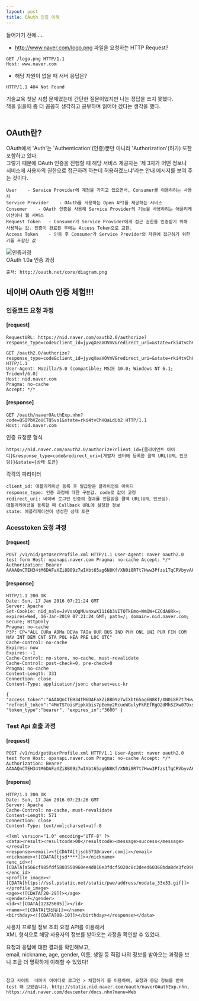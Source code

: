 ```yaml
---
layout: post
title: OAuth 인증 이해
---
```


들어가기 전에.....
* http://www.naver.com/logo.png 파일을 요청하는 HTTP Request?

```
GET /logo.png HTTP/1.1
Host: www.naver.com
```

* 해당 자원이 없을 때 서버 응답은?

```
HTTP/1.1 404 Not Found
```

기술교육 첫날 시험 문제였는데 간단한 질문이였지만 나는 정답을 쓰지 못했다. <br/> 
책을 읽을때 좀 더 꼼꼼히 생각하고 공부하며 읽어야 겠다는 생각을 했다.  <br/><br/>

## OAuth란? 
OAuth에서 'Auth'는 'Authentication'(인증)뿐만 아니라 'Authorization'(허가) 또한 포함하고 있다. <br/>
그렇기 때문에 OAuth 인증을 진행할 때 해당 서비스 제공자는 '제 3자가 어떤 정보나 서비스에 사용자의 권한으로 접근하려 하는데
허용하겠느냐'라는 안내 메시지를 보여 주는 것이다. <br/>
```
User	- Service Provider에 계정을 가지고 있으면서, Consumer를 이용하려는 사용자
Service Provider	- OAuth를 사용하는 Open API를 제공하는 서비스 
Consumer	- OAuth 인증을 사용해 Service Provider의 기능을 사용하려는 애플리케이션이나 웹 서비스 
Request Token	- Consumer가 Service Provider에게 접근 권한을 인증받기 위해 사용하는 값. 인증이 완료된 후에는 Access Token으로 교환.
Access Token	- 인증 후 Consumer가 Service Provider의 자원에 접근하기 위한 키를 포함한 값
```

![인증과정](http://d2.naver.com/content/images/2015/06/helloworld-24942-3.png) <br/>
OAuth 1.0a 인증 과정 <br/>

``출처: http://oauth.net/core/diagram.png``

## 네이버 OAuth 인증 체험!!!

### 인증코드 요청 과정
#### [request]
```
RequestURL: https://nid.naver.com/oauth2.0/authorize?response_type=code&client_id=jyvqXeaVOVmV&redirect_uri=&state=rki4tvChHQaLdUb2

GET /oauth2.0/authorize?response_type=code&client_id=jyvqXeaVOVmV&redirect_uri=&state=rki4tvChHQaLdUb2 HTTP/1.1
User-Agent: Mozilla/5.0 (compatible; MSIE 10.0; Windows NT 6.1; Trident/6.0)
Host: nid.naver.com
Pragma: no-cache
Accept: */*
```
#### [response]
```
GET /oauth/naverOAuthExp.nhn?code=QSIPbVZoUCTQ5vs1&state=rki4tvChHQaLdUb2 HTTP/1.1
Host: nid.naver.com
```

인증 요청문 형식
```
https://nid.naver.com/oauth2.0/authorize?client_id={클라이언트 아이디}&response_type=code&redirect_uri={개발자 센터에 등록한 콜백 URL(URL 인코딩)}&state={상태 토큰}
```
각각의 파라미터
```
client_id: 애플리케이션 등록 후 발급받은 클라이언트 아이디
response_type: 인증 과정에 대한 구분값. code로 값이 고정
redirect_uri: 네이버 로그인 인증의 결과를 전달받을 콜백 URL(URL 인코딩).
애플리케이션을 등록할 때 Callback URL에 설정한 정보
state: 애플리케이션이 생성한 상태 토큰
```

### Acesstoken 요청 과정
#### [request]
```
POST /v1/nid/getUserProfile.xml HTTP/1.1 User-Agent: naver oauth2.0 test form Host: opanapi.naver.com Pragma: no-cache Accept: */* Authorization: Bearer AAAAQnCTEH34tM6DAFaXZi8B09z7wIXbt65ag6N8Kf/XN0i8R7t7Hww3Pfzs1TqCRVbyvAKPXUYeg
```
#### [response]
```
HTTP/1.1 200 OK
Date: Sun, 17 Jan 2016 07:21:24 GMT
Server: Apache
Set-Cookie: nid_nalx=JvVssOgMUvnxwXI1i6b3VITOTkEmo+WmQW+CZCdA8Rk=; expires=Wed, 16-Jan-2019 07:21:24 GMT; path=/; domain=.nid.naver.com; Secure; HttpOnly
Pragma: no-cache
P3P: CP="ALL CURa ADMa DEVa TAIa OUR BUS IND PHY ONL UNI PUR FIN COM NAV INT DEM CNT STA POL HEA PRE LOC OTC"
Cache-control: no-cache
Expires: now
Expires: -1
Cache-Control: no-store, no-cache, must-revalidate
Cache-Control: post-check=0, pre-check=0
Pragma: no-cache
Content-Length: 331
Connection: close
Content-Type: application/json; charset=euc-kr

{ "access_token":"AAAAQnCTEH34tM6DAFaXZi8B09z7wIXbt65ag6N8Kf/XN0i8R7t7Hww3Pfzs1TqCRVbyvAKPXUYegE3Pj05Q6h3HpETUbDrba6iUeC4vb4toGGGO", "refresh_token":"4MmTSToisPipkVbis7pEemy2RcueWGulyFkREfRgO2dMhSZXw07DxsEMBj1conY7rbbiiyMUDv2d4VeQkrgTU7Ex7BINq3ImKiitPg64kPuLglzkQrWaafddvTt8elipYnSW74", "token_type":"bearer", "expires_in":"3600" }
```

### Test Api 호출 과정

#### [request]
```
POST /v1/nid/getUserProfile.xml HTTP/1.1 User-Agent: naver oauth2.0 test form Host: opanapi.naver.com Pragma: no-cache Accept: */* Authorization: Bearer AAAAQnCTEH34tM6DAFaXZi8B09z7wIXbt65ag6N8Kf/XN0i8R7t7Hww3Pfzs1TqCRVbyvAKPXUYeg
```
#### [reponse]
```
HTTP/1.1 200 OK
Date: Sun, 17 Jan 2016 07:23:26 GMT
Server: Apache
Cache-Control: no-cache, must-revalidate
Content-Length: 571
Connection: close
Content-Type: text/xml;charset=utf-8

<?xml version="1.0" encoding="UTF-8" ?>
<data><result><resultcode>00</resultcode><message>success</message></result>
<response><email><![CDATA[tjsdb573@naver.com]]></email>
<nickname><![CDATA[tjsd****]]></nickname>
<enc_id><![CDATA[a566cf985fdf5803550960ee4d016e3fdcf5020c8c3deed60368bda8de3fc096]]></enc_id>
<profile_image><![CDATA[https://ssl.pstatic.net/static/pwe/address/nodata_33x33.gif]]></profile_image>
<age><![CDATA[20-29]]></age>
<gender>F</gender>
<id><![CDATA[12325605]]></id>
<name><![CDATA[민선유]]></name>
<birthday><![CDATA[08-10]]></birthday></response></data>
```

사용자 프로필 정보 조회 요청 API를 이용해서 <br/>
XML 형식으로 해당 사용자의 정보를 받아오는 과정을 확인할 수 있었다. <br/>

요청과 응답에 대한 결과를 확인해보고, <br/>
email, nickname, age, gender, 이름, 생일 등 직접 나의 정보를 받아오는 과정을 보니 조금 더 명확하게 이해할 수 있었다!<br/><br/>

``참고 사이트 
네이버 아이디로 로그인 > 체험하기 를 이용하여, 요청과 응답 정보를 받아 test 해 보았습니다.
http://static.nid.naver.com/oauth/naverOAuthExp.nhn, 
https://nid.naver.com/devcenter/docs.nhn?menu=Web
`` 

